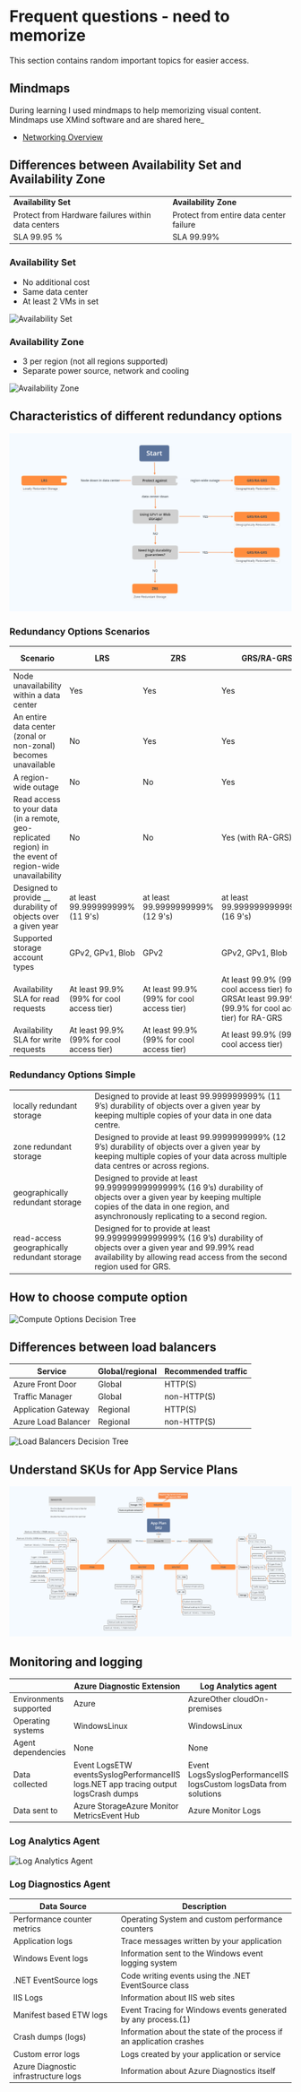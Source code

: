 # Frequent questions - need to memorize

This section contains random important topics for easier access.

## Mindmaps

During learning I used mindmaps to help memorizing visual content. Mindmaps use XMind software and are shared here_

- [Networking Overview](https://www.xmind.net/m/UkvfGf/)

## Differences between Availability Set and Availability Zone

|||
|--- |--- |
|**Availability Set**|**Availability Zone**|
|Protect from Hardware failures within data centers|Protect from entire data center failure|
|SLA 99.95 %|SLA 99.99%|

### Availability Set

- No additional cost
- Same data center
- At least 2 VMs in set

![Availability Set](https://cdn.shortpixel.ai/client/q_glossy,ret_img,w_690/https://cloudopszone.com/wp-content/uploads/2018/08/AvailabilitySet.png)

### Availability Zone

- 3 per region (not all regions supported)
- Separate power source, network and cooling

![Availability Zone](https://cdn.shortpixel.ai/client/q_glossy,ret_img,w_690/https://cloudopszone.com/wp-content/uploads/2018/08/AvailabilityZone.png)

## Characteristics of different redundancy options

![Redundancy Options](https://github.com/Piotr1215/azure-architect-exams-resources/blob/master/RedundancyOptionsDiagram.png?raw=true)

### Redundancy Options Scenarios

|Scenario|LRS|ZRS|GRS/RA-GRS|GZRS/RA-GZRS (preview)|
|--- |--- |--- |--- |--- |
|Node unavailability within a data center|Yes|Yes|Yes|Yes|
|An entire data center (zonal or non-zonal) becomes unavailable|No|Yes|Yes|Yes|
|A region-wide outage|No|No|Yes|Yes|
|Read access to your data (in a remote, geo-replicated region) in the event of region-wide unavailability|No|No|Yes (with RA-GRS)|Yes (with RA-GZRS)|
|Designed to provide __ durability of objects over a given year|at least 99.999999999% (11 9's)|at least 99.9999999999% (12 9's)|at least 99.99999999999999% (16 9's)|at least 99.99999999999999% (16 9's)|
|Supported storage account types|GPv2, GPv1, Blob|GPv2|GPv2, GPv1, Blob|GPv2|
|Availability SLA for read requests|At least 99.9% (99% for cool access tier)|At least 99.9% (99% for cool access tier)|At least 99.9% (99% for cool access tier) for GRSAt least 99.99% (99.9% for cool access tier) for RA-GRS|At least 99.9% (99% for cool access tier) for GZRSAt least 99.99% (99.9% for cool access tier) for RA-GZRS|
|Availability SLA for write requests|At least 99.9% (99% for cool access tier)|At least 99.9% (99% for cool access tier)|At least 99.9% (99% for cool access tier)|At least 99.9% (99% for cool access tier)|

### Redundancy Options Simple

|||
|--- |--- |
|locally redundant storage|Designed to provide at least 99.999999999% (11 9’s) durability of objects over a given year by keeping multiple copies of your data in one data centre.|
|zone redundant storage|Designed to provide at least 99.9999999999% (12 9’s) durability of objects over a given year by keeping multiple copies of your data across multiple data centres or across regions.|
|geographically redundant storage|Designed to provide at least 99.99999999999999% (16 9’s) durability of objects over a given year by keeping multiple copies of the data in one region, and asynchronously replicating to a second region.|
|read-access geographically redundant storage|Designed for to provide at least 99.99999999999999% (16 9’s) durability of objects over a given year and 99.99% read availability by allowing read access from the second region used for GRS.|

## How to choose compute option

![Compute Options Decision Tree](https://docs.microsoft.com/en-us/azure/architecture/guide/images/compute-decision-tree.svg)

## Differences between load balancers

|Service|Global/regional|Recommended traffic|
|--- |--- |--- |
|Azure Front Door|Global|HTTP(S)|
|Traffic Manager|Global|non-HTTP(S)|
|Application Gateway|Regional|HTTP(S)|
|Azure Load Balancer|Regional|non-HTTP(S)|

![Load Balancers Decision Tree](https://docs.microsoft.com/en-us/azure/architecture/guide/technology-choices/images/load-balancing-decision-tree.png)

## Understand SKUs for App Service Plans

![App Service Plans SKUs](https://github.com/Piotr1215/azure-architect-exams-resources/blob/master/App-Plan-SKU.png?raw=true)

## Monitoring and logging

||Azure Diagnostic Extension|Log Analytics agent|Dependency agent|
|--- |--- |--- |--- |
|Environments supported|Azure|AzureOther cloudOn-premises|AzureOther cloudOn-premises|
|Operating systems|WindowsLinux|WindowsLinux|WindowsLinux|
|Agent dependencies|None|None|Requires Log Analytics agent|
|Data collected|Event LogsETW eventsSyslogPerformanceIIS logs.NET app tracing output logsCrash dumps|Event LogsSyslogPerformanceIIS logsCustom logsData from solutions|Process details and dependenciesNetwork connection metrics|
|Data sent to|Azure StorageAzure Monitor MetricsEvent Hub|Azure Monitor Logs|Azure Monitor Logs|

### Log Analytics Agent

![Log Analytics Agent](https://docs.microsoft.com/en-us/azure/azure-monitor/platform/media/log-analytics-agent/log-analytics-agent-01.png)

### Log Diagnostics Agent

|Data Source|Description|
|--- |--- |
|Performance counter metrics|Operating System and custom performance counters|
|Application logs|Trace messages written by your application|
|Windows Event logs|Information sent to the Windows event logging system|
|.NET EventSource logs|Code writing events using the .NET EventSource class|
|IIS Logs|Information about IIS web sites|
|Manifest based ETW logs|Event Tracing for Windows events generated by any process.(1)|
|Crash dumps (logs)|Information about the state of the process if an application crashes|
|Custom error logs|Logs created by your application or service|
|Azure Diagnostic infrastructure logs|Information about Azure Diagnostics itself|
